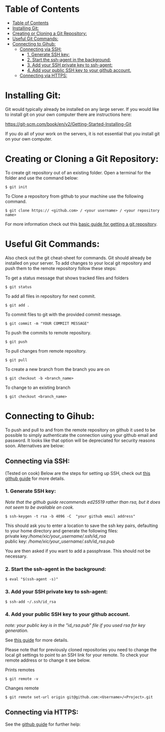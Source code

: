 

# Table of Contents
- [Table of Contents](#table-of-contents)
- [Installing Git:](#installing-git)
- [Creating or Cloning a Git Repository:](#creating-or-cloning-a-git-repository)
- [Useful Git Commands:](#useful-git-commands)
- [Connecting to Gihub:](#connecting-to-gihub)
  - [Connecting via SSH:](#connecting-via-ssh)
    - [1. Generate SSH key:](#1-generate-ssh-key)
    - [2. Start the ssh-agent in the background:](#2-start-the-ssh-agent-in-the-background)
    - [3. Add your SSH private key to ssh-agent:](#3-add-your-ssh-private-key-to-ssh-agent)
    - [4. Add your public SSH key to your github account.](#4-add-your-public-ssh-key-to-your-github-account)
  - [Connecting via HTTPS:](#connecting-via-https)

# Installing Git:
Git would typically already be installed on any large server. If you would like to install git on your own computer there are instructions here:

<https://git-scm.com/book/en/v2/Getting-Started-Installing-Git>

If you do all of your work on the servers, it is not essential that you install git on your own computer.

# Creating or Cloning a Git Repository:
To create git repository out of an existing folder. Open a terminal for the folder and use the command below:

```
$ git init
```

To Clone a repository from github to your machine use the following command. 
```
$ git clone https:// <github.com> / <your username> / <your repository name>
```


For more information check out this [basic guide for getting a git repository](https://git-scm.com/book/en/v2/Git-Basics-Getting-a-Git-Repository).


# Useful Git Commands:
Also check out the git cheat-sheet for commands. 
Git should already be installed on your server. To add changes to your local git repository and push them to the remote repository follow these steps:
 
To get a status message that shows tracked files and folders
```
$ git status
```
To add all files in repository for next commit.
```
$ git add .
```
To commit files to git with the provided commit message.
```
$ git commit -m "YOUR COMMIIT MESSAGE"
```
To push the commits to remote repository. 
```
$ git push
```
To pull changes from remote repository.
```
$ git pull
```
To create a new branch from the branch you are on
```
$ git checkout -b <branch_name>
```
To change to an existing branch
```
$ git checkout <branch_name>
```

# Connecting to Gihub:
To push and pull to and from the remote repository on github it used to be possible to simply authenticate the connection using your github email and password.
It looks like that option will be depreciated for security reasons soon. 
Alternatives are below:
 
## Connecting via SSH:
(Tested on cook)
Below are the steps for setting up SSH, check out [this github guide](https://docs.github.com/en/github/authenticating-to-github/generating-a-new-ssh-key-and-adding-it-to-the-ssh-agent) for more details.
 
### 1. Generate SSH key:
*Note that the github guide recommends ed25519 rather than rsa, but it does not seem to be available on cook.*
```
$ ssh-keygen -t rsa -b 4096 -C  "your github email address" 
```
This should ask you to enter a location to save the ssh key pairs, defaulting to your home directory and generate the following files:  
private key:*/home/xic/your_username/.ssh/id_rsa*  
public key: */home/xic/your_username/.ssh/id_rsa.pub*  
 
You are then asked if you want to add a passphrase. This should not be necessary.
 
### 2. Start the ssh-agent in the background:
```
$ eval "$(ssh-agent -s)"
```

### 3. Add your SSH private key to ssh-agent:
```
$ ssh-add ~/.ssh/id_rsa
```
### 4. Add your public SSH key to your github account.
*note: your public key is in the "id_rsa.pub" file if you used rsa for key generation.* 

See [this guide](https://docs.github.com/en/github/authenticating-to-github/adding-a-new-ssh-key-to-your-github-account) for more details.
 
Please note that for previously cloned repositories you need to change the local git settings to point to an SSH link for your remote.
To check your remote address or to change it see below.

Prints remotes
```
$ git remote -v
```
Changes remote
```
$ git remote set-url origin git@github.com:<Username>/<Project>.git
```
## Connecting via HTTPS:
See the [github guide](https://docs.github.com/en/github/getting-started-with-github/set-up-git#next-steps-authenticating-with-github-from-git) for further help: 

